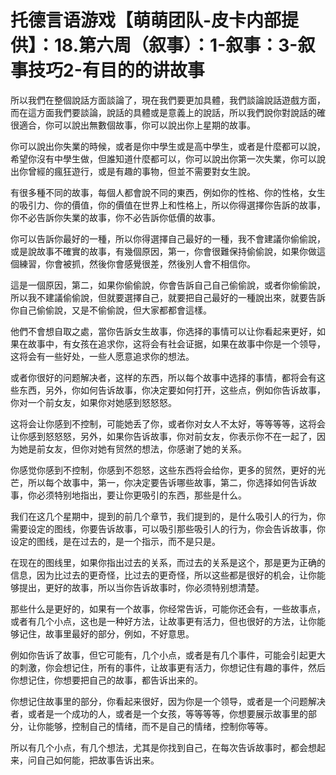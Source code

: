 # 托德言语游戏【萌萌团队-皮卡内部提供】：18.第六周（叙事）：1-叙事：3-叙事技巧2-有目的的讲故事

所以我們在整個說話方面談論了，現在我們要更加具體，我們談論說話遊戲方面，而在這方面我們要談論，說話的具體或是意義上的說話，所以我們說你對說話的確很適合，你可以說出無數個故事，你可以說出你上星期的故事。

你可以說出你失業的時候，或者是你中學生或是高中學生，或者是什麼都可以說，希望你沒有中學生做，但誰知道什麼都可以，你可以說出你第一次失業，你可以說出你曾經的瘋狂遊行，或是有趣的事物，但並不需要對女生說。

有很多種不同的故事，每個人都會說不同的東西，例如你的性格、你的性格，女生的吸引力、你的價值，你的價值在世界上和性格上，所以你得選擇你告訴的故事，你不必告訴你失業的故事，你不必告訴你低價的故事。

你可以告訴你最好的一種，所以你得選擇自己最好的一種，我不會建議你偷偷說，或是說故事不確實的故事，有幾個原因，第一，你會很難保持偷偷說，如果你做這個練習，你會被抓，然後你會感覺很差，然後別人會不相信你。

這是一個原因，第二，如果你偷偷說，你會告訴自己自己偷偷說，或者你偷偷說，所以我不建議偷偷說，但就要選擇自己，就要把自己最好的一種說出來，就要告訴你自己偷偷說，又是不偷偷說，但大家都都會這樣。

他們不會想自取之處，當你告訴女生故事，你选择的事情可以让你看起来更好，如果在故事中，有女孩在追求你，这将会有社会证据，如果在故事中你是一个领导，这将会有一些好处，一些人愿意追求你的想法。

或者你很好的问题解决者，这样的东西，所以每个故事中选择的事情，都将会有这些东西，另外，你如何告诉故事，你决定要如何打开，这些点，例如你告诉故事，你对一个前女友，如果你对她感到怒怒怒。

这将会让你感到不控制，可能她丢了你，或者你对女人不太好，等等等等，这将会让你感到怒怒怒，另外，如果你告诉故事，你对前女友，你表示你不在一起了，因为她是前女友，但你对她有贸然的想法，你感谢了她的关系。

你感觉你感到不控制，你感到不怨怒，这些东西将会给你，更多的贸然，更好的光芒，所以每个故事中，第一，你决定要告诉哪些故事，第二，你选择如何告诉故事，你必须特别地指出，要让你更吸引的东西，那些是什么。

我们在这几个星期中，提到的前几个章节，我们提到的，是什么吸引人的行为，你需要设定的图线，你要告诉故事，可以吸引那些吸引人的行为，你会告诉故事，你设定的图线，是在过去的，是一个指示，而不是只是。

在现在的图线里，如果你指出过去的关系，而过去的关系是这个，那是更为正确的信息，因为比过去的更奇怪，比过去的更奇怪，所以这些都是很好的机会，让你能够提出，更好的故事，所以当你告诉故事时，你必须特别想清楚。

那些什么是更好的，如果有一个故事，你经常告诉，可能你还会有，一些故事点，或者有几个小点，这也是一种好方法，让故事更有活力，但也很好的方法，让你能够记住，故事里最好的部分，例如，不好意思。

例如你告诉了故事，但它可能有，几个小点，或者是有几个事件，可能会引起更大的刺激，你会想记住，所有的事件，让故事更有活力，你想记住有趣的事件，然后你想记住，你想要把自己的故事，都告诉出来的。

你想记住故事里的部分，你看起来很好，因为你是一个领导，或者是一个问题解决者，或者是一个成功的人，或者是一个女孩，等等等等，你想要展示故事里的部分，让你能够，控制自己的情绪，而不是自己的情绪，控制你等等。

所以有几个小点，有几个想法，尤其是你找到自己，在每次告诉故事时，都会想起来，问自己如何能，把故事告诉出来。